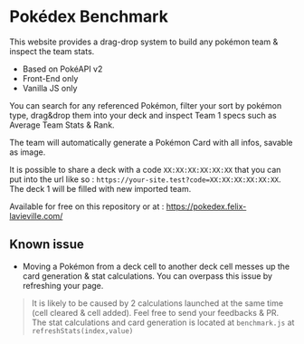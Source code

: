 # Pokédex Benchmark

This website provides a drag-drop system to build any pokémon team & inspect the team stats.

- Based on PokéAPI v2
- Front-End only
- Vanilla JS only

You can search for any referenced Pokémon, filter your sort by pokémon type, drag&drop them into your deck and inspect Team 1 specs such as Average Team Stats & Rank.

The team will automatically generate a Pokémon Card with all infos, savable as image.

It is possible to share a deck with a code `XX:XX:XX:XX:XX:XX` that you can put into the url like so : `https://your-site.test?code=XX:XX:XX:XX:XX:XX`. The deck 1 will be filled with new imported team.

Available for free on this repository or at : https://pokedex.felix-lavieville.com/

## Known issue

- Moving a Pokémon from a deck cell to another deck cell messes up the card generation & stat calculations. You can overpass this issue by refreshing your page.

> It is likely to be caused by 2 calculations launched at the same time (cell cleared & cell added). Feel free to send your feedbacks & PR. The stat calculations and card generation is located at `benchmark.js` at `refreshStats(index,value)`

